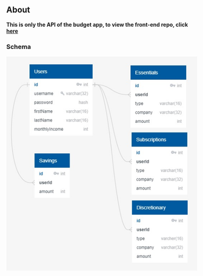 ## About
__This is only the API of the budget app, to view the front-end repo, click [here](https://github.com/j-grooms/budget-app-frontend)__

### Schema
![Schema](./design/budget-app-db.jpg)
